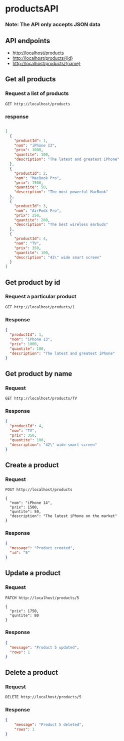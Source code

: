 # productsAPI

### Note: The API only accepts JSON data

## API endpoints

- <http://localhost/products>
- <http://localhost/products/{id}>
- <http://localhost/products/{name}>

## Get all products  

### Request a list of products

```http
GET http://localhost/products
```

### response

```json

[
  {
    "productId": 1,
    "nom": "iPhone 13",
    "prix": 1000,
    "quantite": 100,
    "description": "The latest and greatest iPhone"
  },
  {
    "productId": 2,
    "nom": "MacBook Pro",
    "prix": 1500,
    "quantite": 50,
    "description": "The most powerful MacBook"
  },
  {
    "productId": 3,
    "nom": "AirPods Pro",
    "prix": 250,
    "quantite": 200,
    "description": "The best wireless earbuds"
  },
  {
    "productId": 4,
    "nom": "TV",
    "prix": 350,
    "quantite": 100,
    "description": "42\" wide smart screen"
  }
]

```

## Get product by id

### Request a particular product

```http
GET http://localhost/products/1
```

### Response

```json
{
  "productId": 1,
  "nom": "iPhone 13",
  "prix": 1000,
  "quantite": 100,
  "description": "The latest and greatest iPhone"
}
```

## Get product by name

### Request

```http
GET http://localhost/products/TV
```

### Response

```json
{
  "productId": 4,
  "nom": "TV",
  "prix": 350,
  "quantite": 100,
  "description": "42\" wide smart screen"
}
```

## Create a  product

### Request

```http
POST http://localhost/products

{
  "nom": "iPhone 14",
  "prix": 1500,
  "quntite": 50,
  "description": "The latest iPhone on the market"
}
```

### Response 

```json
{
  "message": "Product created",
  "id": "5"
}
```

## Update a product

### Request

```http
PATCH http://localhost/products/5

{
  "prix": 1750,
  "quntite": 80
}
```

### Response

```json
{
  "message": "Product 5 updated",
  "rows": 1
}
```

## Delete a product

### Request

```http
DELETE http://localhost/products/5
```

### Response

```json
{
    "message": "Product 5 deleted",
    "rows": 1
}
```